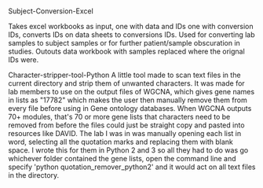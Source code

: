 # 
Subject-Conversion-Excel

Takes excel workbooks as input, one with data and IDs one with conversion IDs, converts IDs on data sheets to conversions IDs. Used for converting lab samples to subject samples or for further patient/sample obscuration in studies. Outouts data workbook with samples replaced where the orignal IDs were. 




Character-stripper-tool-Python
A little tool made to scan text files in the current directory and strip them of unwanted characters. It was made for lab members to use on the output files of WGCNA, which gives gene names in lists as "17782" which makes the user then manually remove them from every file before using in Gene ontology databases. When WGCNA outputs 70+ modules, that's 70 or more gene lists that characters need to be removed from before the files could just be straight copy and pasted into resources like DAVID. The lab I was in was manually opening each list in word, selecting all the quotation marks and replacing them with blank space. I wrote this for them in Python 2 and 3 so all they had to do was go whichever folder contained the gene lists, open the command line and specify 'python quotation_remover_python2' and it would act on all text files in the directory. 
